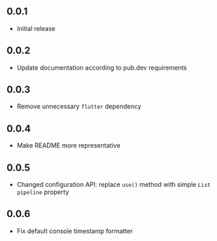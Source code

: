 ## 0.0.1

* Initial release

## 0.0.2

* Update documentation according to pub.dev requirements

## 0.0.3

* Remove unnecessary `flutter` dependency  

## 0.0.4

* Make README more representative  

## 0.0.5

* Changed configuration API: replace `use()` method with simple `List pipeline` property   

## 0.0.6

* Fix default console timestamp formatter   
